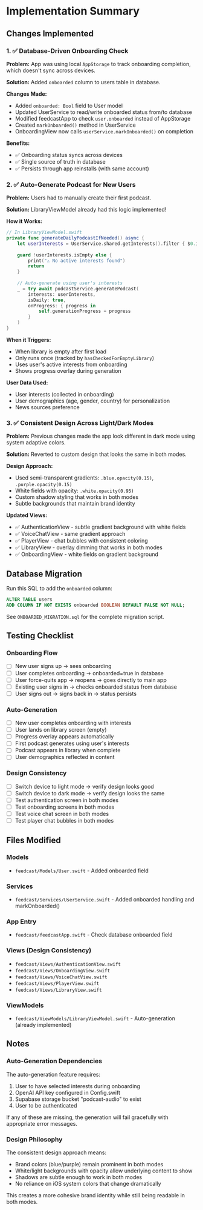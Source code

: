 # Implementation Summary

## Changes Implemented

### 1. ✅ Database-Driven Onboarding Check

**Problem:** App was using local `AppStorage` to track onboarding completion, which doesn't sync across devices.

**Solution:** Added `onboarded` column to users table in database.

**Changes Made:**
- Added `onboarded: Bool` field to User model
- Updated UserService to read/write onboarded status from/to database
- Modified feedcastApp to check `user.onboarded` instead of AppStorage
- Created `markOnboarded()` method in UserService
- OnboardingView now calls `userService.markOnboarded()` on completion

**Benefits:**
- ✅ Onboarding status syncs across devices
- ✅ Single source of truth in database
- ✅ Persists through app reinstalls (with same account)

### 2. ✅ Auto-Generate Podcast for New Users

**Problem:** Users had to manually create their first podcast.

**Solution:** LibraryViewModel already had this logic implemented!

**How it Works:**
```swift
// In LibraryViewModel.swift
private func generateDailyPodcastIfNeeded() async {
    let userInterests = UserService.shared.getInterests().filter { $0.isActive }
    
    guard !userInterests.isEmpty else {
        print("⚠️ No active interests found")
        return
    }
    
    // Auto-generate using user's interests
    _ = try await podcastService.generatePodcast(
        interests: userInterests,
        isDaily: true,
        onProgress: { progress in
            self.generationProgress = progress
        }
    )
}
```

**When it Triggers:**
- When library is empty after first load
- Only runs once (tracked by `hasCheckedForEmptyLibrary`)
- Uses user's active interests from onboarding
- Shows progress overlay during generation

**User Data Used:**
- User interests (collected in onboarding)
- User demographics (age, gender, country) for personalization
- News sources preference

### 3. ✅ Consistent Design Across Light/Dark Modes

**Problem:** Previous changes made the app look different in dark mode using system adaptive colors.

**Solution:** Reverted to custom design that looks the same in both modes.

**Design Approach:**
- Used semi-transparent gradients: `.blue.opacity(0.15)`, `.purple.opacity(0.15)`
- White fields with opacity: `.white.opacity(0.95)`
- Custom shadow styling that works in both modes
- Subtle backgrounds that maintain brand identity

**Updated Views:**
- ✅ AuthenticationView - subtle gradient background with white fields
- ✅ VoiceChatView - same gradient approach
- ✅ PlayerView - chat bubbles with consistent coloring
- ✅ LibraryView - overlay dimming that works in both modes
- ✅ OnboardingView - white fields on gradient background

## Database Migration

Run this SQL to add the `onboarded` column:

```sql
ALTER TABLE users 
ADD COLUMN IF NOT EXISTS onboarded BOOLEAN DEFAULT FALSE NOT NULL;
```

See `ONBOARDED_MIGRATION.sql` for the complete migration script.

## Testing Checklist

### Onboarding Flow
- [ ] New user signs up → sees onboarding
- [ ] User completes onboarding → onboarded=true in database
- [ ] User force-quits app → reopens → goes directly to main app
- [ ] Existing user signs in → checks onboarded status from database
- [ ] User signs out → signs back in → status persists

### Auto-Generation
- [ ] New user completes onboarding with interests
- [ ] User lands on library screen (empty)
- [ ] Progress overlay appears automatically
- [ ] First podcast generates using user's interests
- [ ] Podcast appears in library when complete
- [ ] User demographics reflected in content

### Design Consistency
- [ ] Switch device to light mode → verify design looks good
- [ ] Switch device to dark mode → verify design looks the same
- [ ] Test authentication screen in both modes
- [ ] Test onboarding screens in both modes
- [ ] Test voice chat screen in both modes
- [ ] Test player chat bubbles in both modes

## Files Modified

### Models
- `feedcast/Models/User.swift` - Added onboarded field

### Services
- `feedcast/Services/UserService.swift` - Added onboarded handling and markOnboarded()

### App Entry
- `feedcast/feedcastApp.swift` - Check database onboarded field

### Views (Design Consistency)
- `feedcast/Views/AuthenticationView.swift`
- `feedcast/Views/OnboardingView.swift`
- `feedcast/Views/VoiceChatView.swift`
- `feedcast/Views/PlayerView.swift`
- `feedcast/Views/LibraryView.swift`

### ViewModels
- `feedcast/ViewModels/LibraryViewModel.swift` - Auto-generation (already implemented)

## Notes

### Auto-Generation Dependencies
The auto-generation feature requires:
1. User to have selected interests during onboarding
2. OpenAI API key configured in Config.swift
3. Supabase storage bucket "podcast-audio" to exist
4. User to be authenticated

If any of these are missing, the generation will fail gracefully with appropriate error messages.

### Design Philosophy
The consistent design approach means:
- Brand colors (blue/purple) remain prominent in both modes
- White/light backgrounds with opacity allow underlying content to show
- Shadows are subtle enough to work in both modes
- No reliance on iOS system colors that change dramatically

This creates a more cohesive brand identity while still being readable in both modes.

